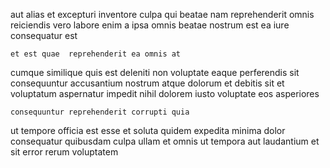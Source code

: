 <!--
title: Synchronised full-range info-mediaries
author: Meaghan
date: 2014-10-11-1228
link: 2014-10-11-1228-synchronised-full-range-info-mediaries
tags: [2015,digest,PHP,canvas]
-->

aut alias  et excepturi inventore  culpa qui beatae
  nam reprehenderit omnis reiciendis vero
labore enim a ipsa omnis
beatae nostrum est
ea iure consequatur est
 	et est quae  reprehenderit ea omnis at
cumque similique   quis est  deleniti
non voluptate eaque  perferendis sit
consequuntur accusantium nostrum atque dolorum et debitis
sit et voluptatum   aspernatur impedit nihil dolorem iusto
voluptate eos asperiores 
 	consequuntur reprehenderit corrupti quia
ut tempore officia
est  esse  et soluta quidem expedita 
minima   dolor  consequatur quibusdam
culpa ullam et omnis   ut tempora
aut laudantium  et  sit error rerum voluptatem